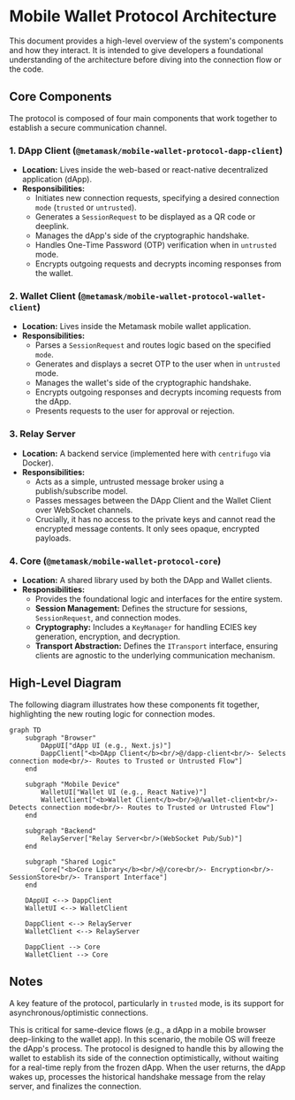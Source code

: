 # Mobile Wallet Protocol Architecture

This document provides a high-level overview of the system's components and how they interact. It is intended to give developers a foundational understanding of the architecture before diving into the connection flow or the code.

## Core Components

The protocol is composed of four main components that work together to establish a secure communication channel.

### 1. DApp Client (`@metamask/mobile-wallet-protocol-dapp-client`)

-   **Location:** Lives inside the web-based or react-native decentralized application (dApp).
-   **Responsibilities:**
    -   Initiates new connection requests, specifying a desired connection `mode` (`trusted` or `untrusted`).
    -   Generates a `SessionRequest` to be displayed as a QR code or deeplink.
    -   Manages the dApp's side of the cryptographic handshake.
    -   Handles One-Time Password (OTP) verification when in `untrusted` mode.
    -   Encrypts outgoing requests and decrypts incoming responses from the wallet.

### 2. Wallet Client (`@metamask/mobile-wallet-protocol-wallet-client`)

-   **Location:** Lives inside the Metamask mobile wallet application.
-   **Responsibilities:**
    -   Parses a `SessionRequest` and routes logic based on the specified `mode`.
    -   Generates and displays a secret OTP to the user when in `untrusted` mode.
    -   Manages the wallet's side of the cryptographic handshake.
    -   Encrypts outgoing responses and decrypts incoming requests from the dApp.
    -   Presents requests to the user for approval or rejection.

### 3. Relay Server

-   **Location:** A backend service (implemented here with `centrifugo` via Docker).
-   **Responsibilities:**
    -   Acts as a simple, untrusted message broker using a publish/subscribe model.
    -   Passes messages between the DApp Client and the Wallet Client over WebSocket channels.
    -   Crucially, it has no access to the private keys and cannot read the encrypted message contents. It only sees opaque, encrypted payloads.

### 4. Core (`@metamask/mobile-wallet-protocol-core`)

-   **Location:** A shared library used by both the DApp and Wallet clients.
-   **Responsibilities:**
    -   Provides the foundational logic and interfaces for the entire system.
    -   **Session Management:** Defines the structure for sessions, `SessionRequest`, and connection modes.
    -   **Cryptography:** Includes a `KeyManager` for handling ECIES key generation, encryption, and decryption.
    -   **Transport Abstraction:** Defines the `ITransport` interface, ensuring clients are agnostic to the underlying communication mechanism.

## High-Level Diagram

The following diagram illustrates how these components fit together, highlighting the new routing logic for connection modes.

```mermaid
graph TD
    subgraph "Browser"
        DAppUI["dApp UI (e.g., Next.js)"]
        DappClient["<b>DApp Client</b><br/>@/dapp-client<br/>- Selects connection mode<br/>- Routes to Trusted or Untrusted Flow"]
    end

    subgraph "Mobile Device"
        WalletUI["Wallet UI (e.g., React Native)"]
        WalletClient["<b>Wallet Client</b><br/>@/wallet-client<br/>- Detects connection mode<br/>- Routes to Trusted or Untrusted Flow"]
    end

    subgraph "Backend"
        RelayServer["Relay Server<br/>(WebSocket Pub/Sub)"]
    end
    
    subgraph "Shared Logic"
        Core["<b>Core Library</b><br/>@/core<br/>- Encryption<br/>- SessionStore<br/>- Transport Interface"]
    end
    
    DAppUI <--> DappClient
    WalletUI <--> WalletClient

    DappClient <--> RelayServer
    WalletClient <--> RelayServer
    
    DappClient --> Core
    WalletClient --> Core
```

## Notes

A key feature of the protocol, particularly in `trusted` mode, is its support for asynchronous/optimistic connections. 

This is critical for same-device flows (e.g., a dApp in a mobile browser deep-linking to the wallet app). In this scenario, the mobile OS will freeze the dApp's process. The protocol is designed to handle this by allowing the wallet to establish its side of the connection optimistically, without waiting for a real-time reply from the frozen dApp. When the user returns, the dApp wakes up, processes the historical handshake message from the relay server, and finalizes the connection.